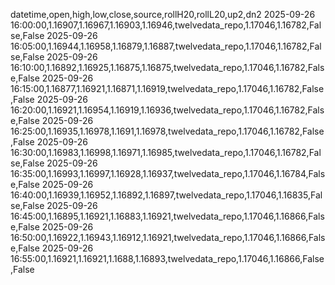 datetime,open,high,low,close,source,rollH20,rollL20,up2,dn2
2025-09-26 16:00:00,1.16907,1.16967,1.16903,1.16946,twelvedata_repo,1.17046,1.16782,False,False
2025-09-26 16:05:00,1.16944,1.16958,1.16879,1.16887,twelvedata_repo,1.17046,1.16782,False,False
2025-09-26 16:10:00,1.16892,1.16925,1.16875,1.16875,twelvedata_repo,1.17046,1.16782,False,False
2025-09-26 16:15:00,1.16877,1.16921,1.16871,1.16919,twelvedata_repo,1.17046,1.16782,False,False
2025-09-26 16:20:00,1.16921,1.16954,1.16919,1.16936,twelvedata_repo,1.17046,1.16782,False,False
2025-09-26 16:25:00,1.16935,1.16978,1.1691,1.16978,twelvedata_repo,1.17046,1.16782,False,False
2025-09-26 16:30:00,1.16983,1.16998,1.16971,1.16985,twelvedata_repo,1.17046,1.16782,False,False
2025-09-26 16:35:00,1.16993,1.16997,1.16928,1.16937,twelvedata_repo,1.17046,1.16784,False,False
2025-09-26 16:40:00,1.16939,1.16952,1.16892,1.16897,twelvedata_repo,1.17046,1.16835,False,False
2025-09-26 16:45:00,1.16895,1.16921,1.16883,1.16921,twelvedata_repo,1.17046,1.16866,False,False
2025-09-26 16:50:00,1.16922,1.16943,1.16912,1.16921,twelvedata_repo,1.17046,1.16866,False,False
2025-09-26 16:55:00,1.16921,1.16921,1.1688,1.16893,twelvedata_repo,1.17046,1.16866,False,False
